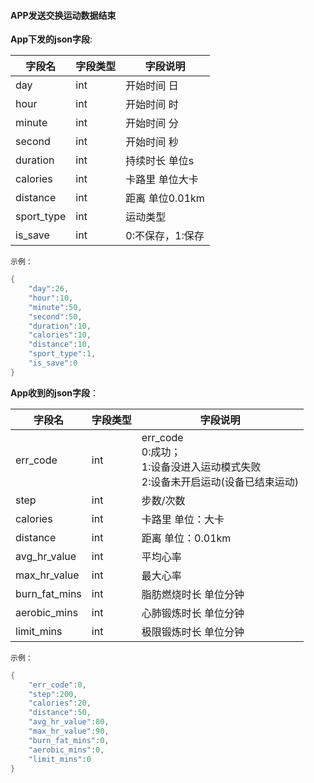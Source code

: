 #### APP发送交换运动数据结束


**App下发的json字段**:

| 字段名     | 字段类型 | 字段说明               |
| ---------- | -------- | ---------------------- |
| day        | int      | 开始时间 日            |
| hour       | int      | 开始时间 时            |
| minute     | int      | 开始时间 分            |
| second     | int      | 开始时间 秒            |
| duration   | int      | 持续时长 单位s         |
| calories   | int      | 卡路里 单位大卡        |
| distance   | int      | 距离 单位0.01km        |
| sport_type | int      | 运动类型               |
| is_save    | int      | 0:不保存，1:保存 |

`示例：`

```c
{
    "day":26,
    "hour":10,
    "minute":50,
    "second":50,
    "duration":10,
    "calories":10,
    "distance":10,
    "sport_type":1,
    "is_save":0
}
```

**App收到的json字段**：

| 字段名        | 字段类型 | 字段说明                                                     |
| ------------- | -------- | ------------------------------------------------------------ |
| err_code      | int      | err_code<br/>0:成功；<br />1:设备没进入运动模式失败<br />2:设备未开启运动(设备已结束运动) |
| step          | int      | 步数/次数                                                    |
| calories      | int      | 卡路里 单位：大卡                                            |
| distance      | int      | 距离 单位：0.01km                                            |
| avg_hr_value  | int      | 平均心率                                                     |
| max_hr_value  | int      | 最大心率                                                     |
| burn_fat_mins | int      | 脂肪燃烧时长 单位分钟                                        |
| aerobic_mins  | int      | 心肺锻炼时长 单位分钟                                        |
| limit_mins    | int      | 极限锻炼时长 单位分钟                                        |

`示例：`

```c
{
    "err_code":0,
    "step":200,
    "calories":20,
    "distance":50,
    "avg_hr_value":80,
    "max_hr_value":90,
    "burn_fat_mins":0,
    "aerobic_mins":0,
    "limit_mins":0
}
```
